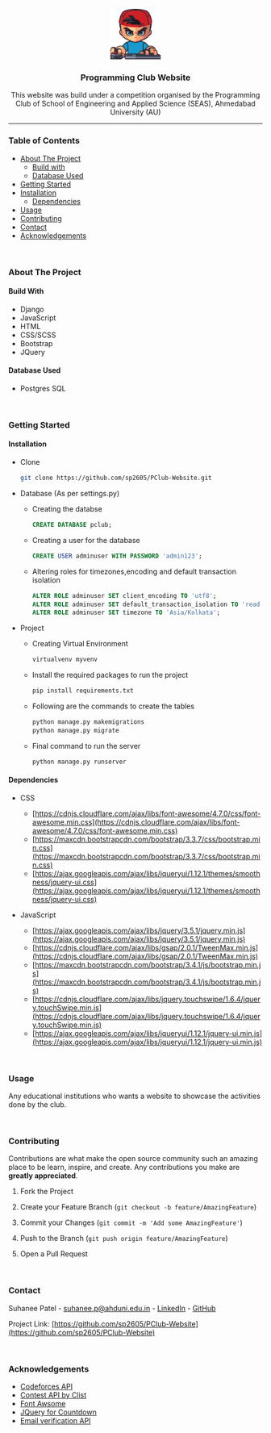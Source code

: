 <p align="center">
<img src="/static/images/icon.png" height=100 width=100/>
</p>

<h3 align='center'>Programming Club Website</h3>

<p align='center'>
    This website was build under a competition organised by the Programming Club of School of Engineering and Applied Science (SEAS), Ahmedabad University (AU) 
</p>

-------------

<h3>Table of Contents</h3>

* [About The Project](#about-the-project)
  * [Build with](#build-with)
  * [Database Used](#database-used)
* [Getting Started](#getting-started)
* [Installation](#installation)
  * [Dependencies](#dependencies)
* [Usage](#usage)
* [Contributing](#contributing)
* [Contact](#contact)
* [Acknowledgements](#acknowledgements)


<br>

### About The Project

#### Build With

* Django
* JavaScript
* HTML
* CSS/SCSS
* Bootstrap
* JQuery

#### Database Used

* Postgres SQL


<br>

### Getting Started

#### Installation

* Clone

  ````sh
  git clone https://github.com/sp2605/PClub-Website.git
  ````

* Database (As per settings.py)

  * Creating the databse
    ```sql
    CREATE DATABASE pclub;
    ```
  * Creating a user for the database
    ```sql
    CREATE USER adminuser WITH PASSWORD 'admin123';
    ```
  * Altering roles for timezones,encoding and default transaction isolation
    ```sql
    ALTER ROLE adminuser SET client_encoding TO 'utf8';
    ALTER ROLE adminuser SET default_transaction_isolation TO 'read committed';
    ALTER ROLE adminuser SET timezone TO 'Asia/Kolkata';
    ```

* Project
  * Creating Virtual Environment 
    ```sh
    virtualvenv myvenv
    ```
  * Install the required packages to run the project
    ````sh
    pip install requirements.txt
    ````

  * Following are the commands to create the tables
    ````sh
    python manage.py makemigrations
    python manage.py migrate
    ````
  * Final command to run the server
    ```sh
    python manage.py runserver
    ```

#### Dependencies 

* CSS
  * [https://cdnjs.cloudflare.com/ajax/libs/font-awesome/4.7.0/css/font-awesome.min.css](https://cdnjs.cloudflare.com/ajax/libs/font-awesome/4.7.0/css/font-awesome.min.css)
  * [https://maxcdn.bootstrapcdn.com/bootstrap/3.3.7/css/bootstrap.min.css](https://maxcdn.bootstrapcdn.com/bootstrap/3.3.7/css/bootstrap.min.css)
  * [https://ajax.googleapis.com/ajax/libs/jqueryui/1.12.1/themes/smoothness/jquery-ui.css](https://ajax.googleapis.com/ajax/libs/jqueryui/1.12.1/themes/smoothness/jquery-ui.css)


* JavaScript
  * [https://ajax.googleapis.com/ajax/libs/jquery/3.5.1/jquery.min.js](https://ajax.googleapis.com/ajax/libs/jquery/3.5.1/jquery.min.js)
  * [https://cdnjs.cloudflare.com/ajax/libs/gsap/2.0.1/TweenMax.min.js](https://cdnjs.cloudflare.com/ajax/libs/gsap/2.0.1/TweenMax.min.js)
  * [https://maxcdn.bootstrapcdn.com/bootstrap/3.4.1/js/bootstrap.min.js](https://maxcdn.bootstrapcdn.com/bootstrap/3.4.1/js/bootstrap.min.js)
  * [https://cdnjs.cloudflare.com/ajax/libs/jquery.touchswipe/1.6.4/jquery.touchSwipe.min.js](https://cdnjs.cloudflare.com/ajax/libs/jquery.touchswipe/1.6.4/jquery.touchSwipe.min.js)
  * [https://ajax.googleapis.com/ajax/libs/jqueryui/1.12.1/jquery-ui.min.js](https://ajax.googleapis.com/ajax/libs/jqueryui/1.12.1/jquery-ui.min.js)


<br>

### Usage

Any educational institutions who wants a website to showcase the activities done by the club. 


<br>

### Contributing

Contributions are what make the open source community such an amazing place to be learn, inspire, and create. Any contributions you make are **greatly appreciated**.

1. Fork the Project
2. Create your Feature Branch (`git checkout -b feature/AmazingFeature`)
3. Commit your Changes (`git commit -m 'Add some AmazingFeature'`)
4. Push to the Branch (`git push origin feature/AmazingFeature`)

5. Open a Pull Request

   
<br>

### Contact

Suhanee Patel - suhanee.p@ahduni.edu.in  - [LinkedIn](https://www.linkedin.com/in/suhanee-patel-44aa1219b/) - [GitHub](https://github.com/sp2605)

Project Link: [https://github.com/sp2605/PClub-Website](https://github.com/sp2605/PClub-Website)

<br>

### Acknowledgements

* [Codeforces API](https://codeforces.com/apiHelp)
* [Contest API by Clist](https://clist.by/)
* [Font Awsome](https://fontawesome.com)
* [JQuery for Countdown](http://hilios.github.io/jQuery.countdown/)
* [Email verification API](https://isitarealemail.com/)




